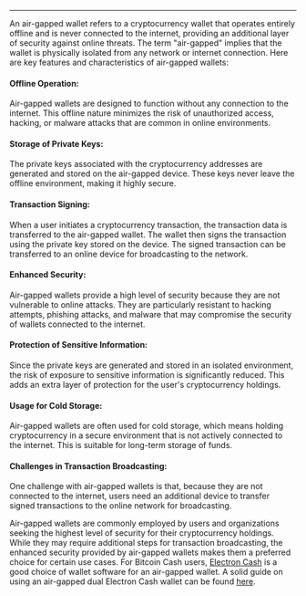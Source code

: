 ---
An air-gapped wallet refers to a cryptocurrency wallet that operates entirely offline and is never connected to the internet, providing an additional layer of security against online threats. The term "air-gapped" implies that the wallet is physically isolated from any network or internet connection. Here are key features and characteristics of air-gapped wallets:

#### Offline Operation:

Air-gapped wallets are designed to function without any connection to the internet. This offline nature minimizes the risk of unauthorized access, hacking, or malware attacks that are common in online environments.

#### Storage of Private Keys:

The private keys associated with the cryptocurrency addresses are generated and stored on the air-gapped device. These keys never leave the offline environment, making it highly secure.

#### Transaction Signing:

When a user initiates a cryptocurrency transaction, the transaction data is transferred to the air-gapped wallet. The wallet then signs the transaction using the private key stored on the device. The signed transaction can be transferred to an online device for broadcasting to the network.

#### Enhanced Security:

Air-gapped wallets provide a high level of security because they are not vulnerable to online attacks. They are particularly resistant to hacking attempts, phishing attacks, and malware that may compromise the security of wallets connected to the internet.

#### Protection of Sensitive Information:

Since the private keys are generated and stored in an isolated environment, the risk of exposure to sensitive information is significantly reduced. This adds an extra layer of protection for the user's cryptocurrency holdings.

#### Usage for Cold Storage:

Air-gapped wallets are often used for cold storage, which means holding cryptocurrency in a secure environment that is not actively connected to the internet. This is suitable for long-term storage of funds.

#### Challenges in Transaction Broadcasting:

One challenge with air-gapped wallets is that, because they are not connected to the internet, users need an additional device to transfer signed transactions to the online network for broadcasting.

Air-gapped wallets are commonly employed by users and organizations seeking the highest level of security for their cryptocurrency holdings. While they may require additional steps for transaction broadcasting, the enhanced security provided by air-gapped wallets makes them a preferred choice for certain use cases. For Bitcoin Cash users, [Electron Cash](https://electroncash.org/) is a good choice of wallet software for an air-gapped wallet. A solid guide on using an air-gapped dual Electron Cash wallet can be found [here](https://read.cash/@mtrycz/use-an-air-gapped-dual-electron-cash-wallet-for-ultimate-security-30f5b608).